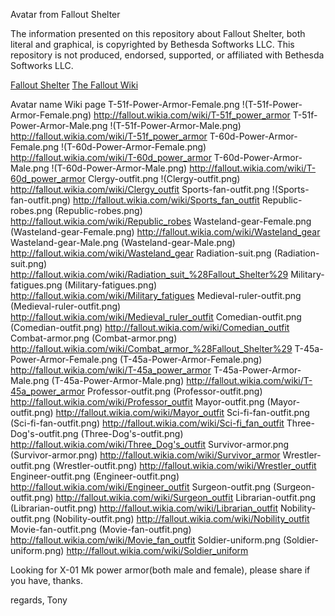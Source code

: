 Avatar from Fallout Shelter

The information presented on this repository about Fallout Shelter, both literal and graphical, is copyrighted by Bethesda Softworks LLC.
This repository is not produced, endorsed, supported, or affiliated with Bethesda Softworks LLC.


[Fallout Shelter](http://www.falloutshelter.com/)
[The Fallout Wiki](http://fallout.wikia.com/wiki/Fallout_Shelter_outfits)

Avatar name	Wiki page
T-51f-Power-Armor-Female.png	!(T-51f-Power-Armor-Female.png)	http://fallout.wikia.com/wiki/T-51f_power_armor
T-51f-Power-Armor-Male.png	!(T-51f-Power-Armor-Male.png)	http://fallout.wikia.com/wiki/T-51f_power_armor
T-60d-Power-Armor-Female.png	!(T-60d-Power-Armor-Female.png)	http://fallout.wikia.com/wiki/T-60d_power_armor
T-60d-Power-Armor-Male.png	!(T-60d-Power-Armor-Male.png)	http://fallout.wikia.com/wiki/T-60d_power_armor
Clergy-outfit.png	!(Clergy-outfit.png)	http://fallout.wikia.com/wiki/Clergy_outfit
Sports-fan-outfit.png	!(Sports-fan-outfit.png)	http://fallout.wikia.com/wiki/Sports_fan_outfit
Republic-robes.png	(Republic-robes.png)	http://fallout.wikia.com/wiki/Republic_robes
Wasteland-gear-Female.png	(Wasteland-gear-Female.png)	http://fallout.wikia.com/wiki/Wasteland_gear
Wasteland-gear-Male.png	(Wasteland-gear-Male.png)	http://fallout.wikia.com/wiki/Wasteland_gear
Radiation-suit.png	(Radiation-suit.png)	http://fallout.wikia.com/wiki/Radiation_suit_%28Fallout_Shelter%29
Military-fatigues.png	(Military-fatigues.png)	http://fallout.wikia.com/wiki/Military_fatigues
Medieval-ruler-outfit.png	(Medieval-ruler-outfit.png)	http://fallout.wikia.com/wiki/Medieval_ruler_outfit
Comedian-outfit.png	(Comedian-outfit.png)	http://fallout.wikia.com/wiki/Comedian_outfit
Combat-armor.png	(Combat-armor.png)	http://fallout.wikia.com/wiki/Combat_armor_%28Fallout_Shelter%29
T-45a-Power-Armor-Female.png	(T-45a-Power-Armor-Female.png)	http://fallout.wikia.com/wiki/T-45a_power_armor
T-45a-Power-Armor-Male.png	(T-45a-Power-Armor-Male.png)	http://fallout.wikia.com/wiki/T-45a_power_armor
Professor-outfit.png	(Professor-outfit.png)	http://fallout.wikia.com/wiki/Professor_outfit
Mayor-outfit.png	(Mayor-outfit.png)	http://fallout.wikia.com/wiki/Mayor_outfit
Sci-fi-fan-outfit.png	(Sci-fi-fan-outfit.png)	http://fallout.wikia.com/wiki/Sci-fi_fan_outfit
Three-Dog's-outfit.png	(Three-Dog's-outfit.png)	http://fallout.wikia.com/wiki/Three_Dog's_outfit
Survivor-armor.png	(Survivor-armor.png)	http://fallout.wikia.com/wiki/Survivor_armor
Wrestler-outfit.png	(Wrestler-outfit.png)	http://fallout.wikia.com/wiki/Wrestler_outfit
Engineer-outfit.png	(Engineer-outfit.png)	http://fallout.wikia.com/wiki/Engineer_outfit
Surgeon-outfit.png	(Surgeon-outfit.png)	http://fallout.wikia.com/wiki/Surgeon_outfit
Librarian-outfit.png	(Librarian-outfit.png)	http://fallout.wikia.com/wiki/Librarian_outfit
Nobility-outfit.png	(Nobility-outfit.png)	http://fallout.wikia.com/wiki/Nobility_outfit
Movie-fan-outfit.png	(Movie-fan-outfit.png)	http://fallout.wikia.com/wiki/Movie_fan_outfit
Soldier-uniform.png	(Soldier-uniform.png)	http://fallout.wikia.com/wiki/Soldier_uniform



Looking for  X-01 Mk power armor(both male and female), please share if you have, thanks.

regards,
Tony